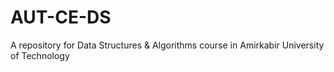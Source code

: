 # AUT-CE-DS
A repository for Data Structures &amp; Algorithms course in Amirkabir University of Technology
